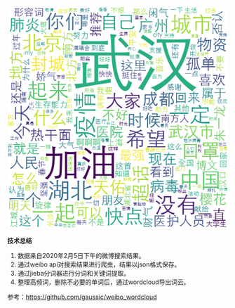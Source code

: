 ![武汉_wc.png](docs/武汉_wc.png)

**技术总结**
1. 数据来自2020年2月5日下午的微博搜索结果。
2. 通过weibo api对搜索结果进行爬虫，结果以json格式保存。
3. 通过jieba分词器进行分词和关键词提取。
4. 整理高频词，删除不必要的单词后，通过wordcloud导出词云。

参考：https://github.com/gaussic/weibo_wordcloud
